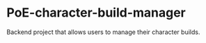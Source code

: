 # PoE-character-build-manager
Backend project that allows users to manage their character builds.  
